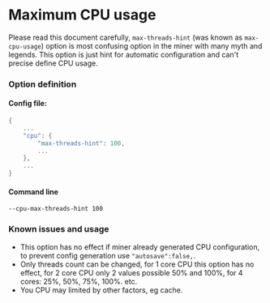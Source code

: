 # Maximum CPU usage

Please read this document carefully, `max-threads-hint` (was known as `max-cpu-usage`) option is most confusing option in the miner with many myth and legends.
This option is just hint for automatic configuration and can't precise define CPU usage.

### Option definition
#### Config file:
```cpp
{
    ...
    "cpu": {
        "max-threads-hint": 100,
        ...
    },
    ...
}
```

#### Command line
`--cpu-max-threads-hint 100`

### Known issues and usage

* This option has no effect if miner already generated CPU configuration, to prevent config generation use `"autosave":false,`.
* Only threads count can be changed, for 1 core CPU this option has no effect, for 2 core CPU only 2 values possible 50% and 100%, for 4 cores: 25%, 50%, 75%, 100%. etc. 
* You CPU may limited by other factors, eg cache.
